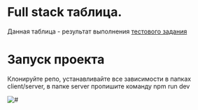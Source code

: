 <h1>Full stack таблица.</h1>

<p>Данная таблица - результат выполнения <a href="https://faint-adasaurus-4bc.notion.site/web-React-js-22257203622947f8879c527bf8ed0f48" alt="">тестового задания</a></p>

<h1>Запуск проекта</h1>

<p>Клонируйте репо, устанавливайте все зависимости в папках client/server, в папке server пропишите команду npm run dev</p>

<img src="https://blog-backend-124.herokuapp.com/uploads/17072022-095200_462-Screenshot.png" alt="#">